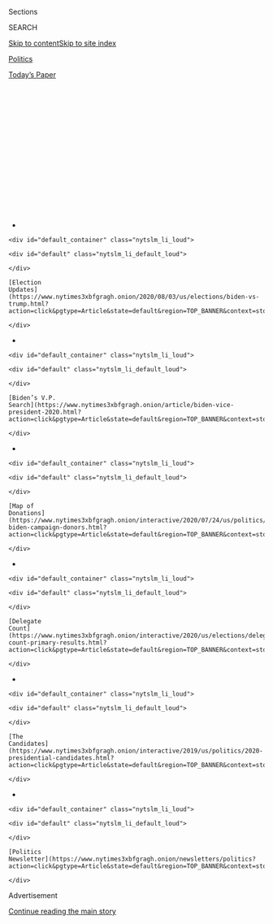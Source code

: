 <div id="app">

<div>

<div>

<div>

<div class="NYTAppHideMasthead css-1q2w90k e1suatyy0">

<div class="section css-ui9rw0 e1suatyy2">

<div class="css-eph4ug er09x8g0">

<div class="css-6n7j50">

</div>

<span class="css-1dv1kvn">Sections</span>

<div class="css-10488qs">

<span class="css-1dv1kvn">SEARCH</span>

</div>

[Skip to content](#site-content)[Skip to site
index](#site-index)

</div>

<div id="masthead-section-label" class="css-1wr3we4 eaxe0e00">

[Politics](https://www.nytimes3xbfgragh.onion/section/politics)

</div>

<div class="css-10698na e1huz5gh0">

</div>

</div>

<div id="masthead-bar-one" class="section hasLinks css-15hmgas e1csuq9d3">

<div class="css-uqyvli e1csuq9d0">

</div>

<div class="css-1uqjmks e1csuq9d1">

</div>

<div class="css-9e9ivx">

[](https://myaccount.nytimes3xbfgragh.onion/auth/login?response_type=cookie&client_id=vi)

</div>

<div class="css-1bvtpon e1csuq9d2">

[Today’s
Paper](https://www.nytimes3xbfgragh.onion/section/todayspaper)

</div>

</div>

</div>

</div>

<div data-aria-hidden="false">

<div id="site-content" data-role="main">

<div>

<div class="css-1aor85t" style="opacity:0.000000001;z-index:-1;visibility:hidden">

<div class="css-1hqnpie">

<div class="css-epjblv">

<span class="css-17xtcya">[Politics](/section/politics)</span><span class="css-x15j1o">|</span><span class="css-fwqvlz">He
Could Have Seen What Was Coming: Behind Trump’s Failure on the
Virus</span>

</div>

<div class="css-k008qs">

<div class="css-1iwv8en">

<span class="css-18z7m18"></span>

<div>

</div>

</div>

<span class="css-1n6z4y">https://nyti.ms/3ceNp5H</span>

<div class="css-1705lsu">

<div class="css-4xjgmj">

<div class="css-4skfbu" data-role="toolbar" data-aria-label="Social Media Share buttons, Save button, and Comments Panel with current comment count" data-testid="share-tools">

  - 
  - 
  - 
  - 
    
    <div class="css-6n7j50">
    
    </div>

  - 
  - 

</div>

</div>

</div>

</div>

</div>

</div>

<div id="NYT_TOP_BANNER_REGION" class="css-13pd83m">

<div>

<div id="styln-elections-notifications-menu" class="section interactive-content interactive-size-medium css-1edisqu">

<div class="css-17ih8de interactive-body">

<div class="nytslm_innerContainer" data-aria-live="polite">

<div class="nytslm_title">

</div>

  - 
    
    <div id="default_container" class="nytslm_li_loud">
    
    <div id="default" class="nytslm_li_default_loud">
    
    </div>
    
    [Election
    Updates](https://www.nytimes3xbfgragh.onion/2020/08/03/us/elections/biden-vs-trump.html?action=click&pgtype=Article&state=default&region=TOP_BANNER&context=storylines_menu)
    
    </div>

  - 
    
    <div id="default_container" class="nytslm_li_loud">
    
    <div id="default" class="nytslm_li_default_loud">
    
    </div>
    
    [Biden’s V.P.
    Search](https://www.nytimes3xbfgragh.onion/article/biden-vice-president-2020.html?action=click&pgtype=Article&state=default&region=TOP_BANNER&context=storylines_menu)
    
    </div>

  - 
    
    <div id="default_container" class="nytslm_li_loud">
    
    <div id="default" class="nytslm_li_default_loud">
    
    </div>
    
    [Map of
    Donations](https://www.nytimes3xbfgragh.onion/interactive/2020/07/24/us/politics/trump-biden-campaign-donors.html?action=click&pgtype=Article&state=default&region=TOP_BANNER&context=storylines_menu)
    
    </div>

  - 
    
    <div id="default_container" class="nytslm_li_loud">
    
    <div id="default" class="nytslm_li_default_loud">
    
    </div>
    
    [Delegate
    Count](https://www.nytimes3xbfgragh.onion/interactive/2020/us/elections/delegate-count-primary-results.html?action=click&pgtype=Article&state=default&region=TOP_BANNER&context=storylines_menu)
    
    </div>

  - 
    
    <div id="default_container" class="nytslm_li_loud">
    
    <div id="default" class="nytslm_li_default_loud">
    
    </div>
    
    [The
    Candidates](https://www.nytimes3xbfgragh.onion/interactive/2019/us/politics/2020-presidential-candidates.html?action=click&pgtype=Article&state=default&region=TOP_BANNER&context=storylines_menu)
    
    </div>

  - 
    
    <div id="default_container" class="nytslm_li_loud">
    
    <div id="default" class="nytslm_li_default_loud">
    
    </div>
    
    [Politics
    Newsletter](https://www.nytimes3xbfgragh.onion/newsletters/politics?action=click&pgtype=Article&state=default&region=TOP_BANNER&context=storylines_menu)
    
    </div>

</div>

</div>

</div>

</div>

</div>

<div id="top-wrapper" class="css-1sy8kpn">

<div id="top-slug" class="css-l9onyx">

Advertisement

</div>

[Continue reading the main
story](#after-top)

<div class="ad top-wrapper" style="text-align:center;height:100%;display:block;min-height:250px">

<div id="top" class="place-ad" data-position="top" data-size-key="top">

</div>

</div>

<div id="after-top">

</div>

</div>

<div>

<div id="sponsor-wrapper" class="css-1hyfx7x">

<div id="sponsor-slug" class="css-19vbshk">

Supported by

</div>

[Continue reading the main
story](#after-sponsor)

<div id="sponsor" class="ad sponsor-wrapper" style="text-align:center;height:100%;display:block">

</div>

<div id="after-sponsor">

</div>

</div>

<div class="css-186x18t">

</div>

<div class="css-1vkm6nb ehdk2mb0">

# He Could Have Seen What Was Coming: Behind Trump’s Failure on the Virus

</div>

An examination reveals the president was warned about the potential for
a pandemic but that internal divisions, lack of planning and his faith
in his own instincts led to a halting response.

<div class="css-79elbk" data-testid="photoviewer-wrapper">

<div class="css-z3e15g" data-testid="photoviewer-wrapper-hidden">

</div>

<div class="css-1a48zt4 ehw59r15" data-testid="photoviewer-children">

![<span class="css-16f3y1r e13ogyst0" data-aria-hidden="true">“Nobody
knew there would be a pandemic or epidemic of this proportion,”
President Trump said last month. He has repeatedly said that no one
could have seen the effects of the coronavirus
coming.</span><span class="css-cnj6d5 e1z0qqy90" itemprop="copyrightHolder"><span class="css-1ly73wi e1tej78p0">Credit...</span><span><span>Erin
Schaff/The New York
Times</span></span></span>](https://static01.graylady3jvrrxbe.onion/images/2020/04/12/us/politics/12dc-virus-reconstruct1/12dc-virus-reconstruct1-articleLarge-v2.jpg?quality=75&auto=webp&disable=upscale)

</div>

</div>

<div class="css-18e8msd">

<div class="css-otjvjh epjyd6m0">

<div class="css-hk0fp2 ey68jwv0" data-aria-hidden="true">

[![Eric
Lipton](https://static01.graylady3jvrrxbe.onion/images/2018/12/06/multimedia/author-eric-lipton/author-eric-lipton-thumbLarge.png
"Eric Lipton")](https://www.nytimes3xbfgragh.onion/by/eric-lipton)[![David
E.
Sanger](https://static01.graylady3jvrrxbe.onion/images/2018/10/03/multimedia/author-david-e-sanger/author-david-e-sanger-thumbLarge.png
"David E. Sanger")](https://www.nytimes3xbfgragh.onion/by/david-e-sanger)[![Maggie
Haberman](https://static01.graylady3jvrrxbe.onion/images/2018/07/12/multimedia/author-maggie-haberman/author-maggie-haberman-thumbLarge.png
"Maggie Haberman")](https://www.nytimes3xbfgragh.onion/by/maggie-haberman)[![Michael
D.
Shear](https://static01.graylady3jvrrxbe.onion/images/2018/06/13/multimedia/author-michael-d-shear/author-michael-d-shear-thumbLarge-v2.png
"Michael D. Shear")](https://www.nytimes3xbfgragh.onion/by/michael-d-shear)[![Mark
Mazzetti](https://static01.graylady3jvrrxbe.onion/images/2018/07/12/multimedia/author-Mark-Mazzetti/author-Mark-Mazzetti-thumbLarge-v4.png
"Mark Mazzetti")](https://www.nytimes3xbfgragh.onion/by/mark-mazzetti)[![Julian
E.
Barnes](https://static01.graylady3jvrrxbe.onion/images/2019/12/13/reader-center/author-julian-barnes/author-julian-barnes-thumbLarge.png
"Julian E. Barnes")](https://www.nytimes3xbfgragh.onion/by/julian-e-barnes)

</div>

<div class="css-1baulvz">

By [<span class="css-1baulvz" itemprop="name">Eric
Lipton</span>](https://www.nytimes3xbfgragh.onion/by/eric-lipton),
[<span class="css-1baulvz" itemprop="name">David E.
Sanger</span>](https://www.nytimes3xbfgragh.onion/by/david-e-sanger),
[<span class="css-1baulvz" itemprop="name">Maggie
Haberman</span>](https://www.nytimes3xbfgragh.onion/by/maggie-haberman),
[<span class="css-1baulvz" itemprop="name">Michael D.
Shear</span>](https://www.nytimes3xbfgragh.onion/by/michael-d-shear),
[<span class="css-1baulvz" itemprop="name">Mark
Mazzetti</span>](https://www.nytimes3xbfgragh.onion/by/mark-mazzetti)
and [<span class="css-1baulvz last-byline" itemprop="name">Julian E.
Barnes</span>](https://www.nytimes3xbfgragh.onion/by/julian-e-barnes)

</div>

</div>

  - 
    
    <div class="css-ld3wwf e16638kd2">
    
    Published April 11, 2020Updated May 4,
    2020
    
    </div>

  - 
    
    <div class="css-4xjgmj">
    
    <div class="css-pvvomx" data-role="toolbar" data-aria-label="Social Media Share buttons, Save button, and Comments Panel with current comment count" data-testid="share-tools">
    
      - 
      - 
      - 
      - 
        
        <div class="css-6n7j50">
        
        </div>
    
      - 
      - 
    
    </div>
    
    </div>

</div>

<div class="css-mdjrty">

[阅读简体中文版](https://cn.nytimes3xbfgragh.onion/usa/20200413/coronavirus-trump-response/ "Read in Simplified Chinese")[閱讀繁體中文版](https://cn.nytimes3xbfgragh.onion/usa/20200413/coronavirus-trump-response/zh-hant/ "Read in Traditional Chinese")

</div>

</div>

<div class="section meteredContent css-1r7ky0e" name="articleBody" itemprop="articleBody">

<div class="audioFigureHeading">

### Listen to This Article

<span class="css-16qbtva">Audio Recording by Audm</span>

</div>

<div class="css-qe9gm7">

<div>

</div>

</div>

<div class="css-1fanzo5 StoryBodyCompanionColumn">

<div class="css-53u6y8">

*To hear more audio stories from publishers, like The New York Times,
download* [*Audm for iPhone or
Android*](https://www.audm.com/?utm_source=nyt&utm_medium=embed&utm_campaign=trumps_failure_virus)*.*

WASHINGTON — “Any way you cut it, this is going to be bad,” a senior
medical adviser at the Department of Veterans Affairs, Dr. Carter
Mecher, wrote on the night of Jan. 28, in an email to a group of public
health experts scattered around the government and universities. “The
projected size of the outbreak already seems hard to believe.”

A week after the first
[coronavirus](https://www.nytimes3xbfgragh.onion/2020/05/04/us/politics/trump-coronavirus-death-toll.html)
case had been identified in the United States, and six long weeks before
[President
Trump](https://www.nytimes3xbfgragh.onion/2020/05/04/us/politics/trump-coronavirus-death-toll.html)
finally took aggressive action to confront the danger the nation was
facing — a pandemic that is now forecast to take tens of thousands of
American lives — Dr. Mecher was urging the upper ranks of the nation’s
public health bureaucracy to wake up and prepare for the possibility of
far more drastic action.

“You guys made fun of me screaming to close the schools,” he wrote to
[the group, which called itself “Red
Dawn,”](https://int.graylady3jvrrxbe.onion/data/documenthelper/6879-2020-covid-19-red-dawn-rising/66f590d5cd41e11bea0f/optimized/full.pdf#page=1)
an inside joke based on the 1984 movie about a band of Americans [trying
to save the country after a foreign
invasion.](https://www.youtube.com/watch?v=mRTzUHmx9ZA) “Now I’m
screaming, close the colleges and universities.”

His was hardly a lone voice. Throughout January, as Mr. Trump repeatedly
played down the seriousness of the virus and focused on other issues, an
array of figures inside his government — from top White House advisers
to experts deep in the cabinet departments and intelligence agencies —
identified the threat, sounded alarms and made clear the need for
aggressive action.

</div>

</div>

<div class="css-1fanzo5 StoryBodyCompanionColumn">

<div class="css-53u6y8">

The president, though, was slow to absorb the scale of the risk and to
act accordingly, focusing instead on controlling the message, protecting
gains in the economy and batting away warnings from senior officials. It
was a problem, he said, that had come out of nowhere and could not have
been foreseen.

</div>

</div>

<div>

</div>

<div class="css-1fanzo5 StoryBodyCompanionColumn">

<div class="css-53u6y8">

Even after Mr. Trump took his first concrete action at the end of
January — [limiting travel from
China](https://www.nytimes3xbfgragh.onion/2020/01/31/business/china-travel-coronavirus.html)
— public health often had to compete with economic and political
considerations in internal debates, slowing the path toward belated
decisions to seek more money from Congress, obtain necessary supplies,
address shortfalls in testing and ultimately move to keep much of the
nation at home.

Unfolding as it did in the wake of his impeachment by the House and in
the midst of his Senate trial, Mr. Trump’s response was colored by his
suspicion of and disdain for what he viewed as the “Deep State” — the
very people in his government whose expertise and long experience might
have guided him more quickly toward steps that would slow the virus, and
likely save lives.

Decision-making was also complicated by a long-running dispute inside
the administration over how to deal with China. The virus at first took
a back seat to a desire not to upset Beijing during trade talks, but
later the impulse to score points against Beijing left the world’s two
leading powers further divided as they confronted one of the first truly
global threats of the 21st century.

</div>

</div>

<div class="css-1fanzo5 StoryBodyCompanionColumn">

<div class="css-53u6y8">

The shortcomings of Mr. Trump’s performance have played out with
remarkable transparency as part of his daily effort to dominate
television screens and the national conversation.

But dozens of interviews with current and former officials and a review
of emails and other records revealed many previously unreported details
and a fuller picture of the roots and extent of his halting response as
the deadly virus spread:

  - The National Security Council office responsible for tracking
    pandemics received intelligence reports in early January predicting
    the spread of the virus to the United States, and within weeks was
    raising options like keeping Americans home from work and shutting
    down cities the size of Chicago. Mr. Trump would avoid such steps
    until March.

  - Despite Mr. Trump’s
    [denial](https://www.whitehouse.gov/briefings-statements/remarks-president-trump-vice-president-pence-members-coronavirus-task-force-press-briefing-april-7-2020/)
    weeks later, he was told at the time about a Jan. 29
    [memo](https://www.nytimes3xbfgragh.onion/2020/04/06/us/politics/navarro-warning-trump-coronavirus.html)
    produced by his trade adviser, Peter Navarro, laying out in striking
    detail the potential risks of a
    [coronavirus](https://www.nytimes3xbfgragh.onion/2020/04/14/us/politics/trump-authority.html)
    pandemic: as many as half a million deaths and trillions of dollars
    in economic losses.

  - The health and human services secretary, Alex M. Azar II, directly
    warned Mr. Trump of the possibility of a pandemic during a call on
    Jan. 30, the second warning he delivered to the president about the
    virus in two weeks. The president, who was on Air Force One while
    traveling for appearances in the Midwest, responded that Mr. Azar
    was being alarmist.

  - Mr. Azar publicly
    [announced](https://www.cidrap.umn.edu/news-perspective/2020/02/cdc-flu-surveillance-system-enlisted-hunt-covid-19-cases)
    in February that the government was establishing a “surveillance”
    system in five American cities to measure the spread of the virus
    and enable experts to project the next hot spots. It was delayed for
    weeks. The slow start of that plan, on top of the well-documented
    [failures to develop the nation’s testing
    capacity](https://www.nytimes3xbfgragh.onion/2020/03/28/us/testing-coronavirus-pandemic.html),
    left administration officials with almost no insight into how
    rapidly the virus was spreading. “We were flying the plane with no
    instruments,” one official said.

  - By the third week in February, the administration’s top public
    health experts concluded they should recommend to Mr. Trump a new
    approach that would include warning the American people of the risks
    and urging steps like social distancing and staying home from work.
    But the White House focused instead on messaging and crucial
    additional weeks went by before their views were reluctantly
    accepted by the president — time when the virus spread largely
    unimpeded.

When Mr. Trump finally [agreed in
mid-March](https://www.nytimes3xbfgragh.onion/2020/03/16/health/coronavirus-social-distancing-crowd-size.html)
to recommend social distancing across the country, effectively bringing
much of the economy to a halt, he seemed shellshocked and deflated to
some of his closest associates. One described him as “subdued” and
“baffled” by how the crisis had played out. An economy that he had
wagered his re-election on was suddenly in shambles.

He only regained his swagger, the associate said, from conducting his
daily White House briefings, at which he often seeks to rewrite the
history of the past several months. He declared at one point that he
[“felt it was a pandemic long before it was called a
pandemic,”](https://www.nytimes3xbfgragh.onion/2020/03/17/us/politics/trump-coronavirus.html)
and insisted at another that he had to be a [“cheerleader for the
country,”](https://www.whitehouse.gov/briefings-statements/remarks-president-trump-vice-president-pence-members-coronavirus-task-force-press-briefing-15/)
as if that explained why he failed to prepare the public for what was
coming.

Mr. Trump’s allies and some administration officials say the criticism
has been unfair. The Chinese government misled other governments, they
say. And they insist that the president was either not getting proper
information, or the people around him weren’t conveying the urgency of
the threat. In some cases, they argue, the specific officials he was
hearing from had been discredited in his eyes, but once the right
information got to him through other channels, he made the right calls.

“While the media and Democrats refused to seriously acknowledge this
virus in January and February, President Trump took bold action to
protect Americans and unleash the full power of the federal government
to curb the spread of the virus, expand testing capacities and expedite
vaccine development even when we had no true idea the level of
transmission or asymptomatic spread,” said Judd Deere, a White House
spokesman.

There were key turning points along the way, opportunities for Mr. Trump
to get ahead of the virus rather than just chase it. There were internal
debates that presented him with stark choices, and moments when he could
have chosen to ask deeper questions and learn more. How he handled them
may shape his re-election campaign. They will certainly shape his
legacy.

## The Containment Illusion

*By the last week of February, it was clear to the administration’s
public health team that schools and businesses in hot spots would have
to close. But in the turbulence of the Trump White House, it took three
more weeks to persuade the president that failure to act quickly to
control the spread of the virus would have dire consequences.*

</div>

</div>

<div class="css-1fanzo5 StoryBodyCompanionColumn">

<div class="css-53u6y8">

When Dr. Robert Kadlec, the top disaster response official at the Health
and Human Services Department, convened the White House coronavirus task
force on Feb. 21, his agenda was urgent. There were deep cracks in the
administration’s strategy for keeping the virus out of the United
States. They were going to have to lock down the country to prevent it
from spreading. The question was: When?

</div>

</div>

<div class="css-79elbk" data-testid="photoviewer-wrapper">

<div class="css-z3e15g" data-testid="photoviewer-wrapper-hidden">

</div>

<div class="css-1a48zt4 ehw59r15" data-testid="photoviewer-children">

![<span class="css-16f3y1r e13ogyst0" data-aria-hidden="true">Dr. Robert
Kadlec with the Department of Health and Human Services ran an exercise
with the White House Task Force in February that helped convince some in
the administration to push for taking more urgent action against the
virus.</span><span class="css-cnj6d5 e1z0qqy90" itemprop="copyrightHolder"><span class="css-1ly73wi e1tej78p0">Credit...</span><span>T.J.
Kirkpatrick for The New York
Times</span></span>](https://static01.graylady3jvrrxbe.onion/images/2020/04/12/us/politics/12dc-virus-reconstruct-kadlec/merlin_170064618_871d4dfd-55ad-4873-996c-95a9e3f4a6b6-articleLarge.jpg?quality=75&auto=webp&disable=upscale)

</div>

</div>

<div class="css-1fanzo5 StoryBodyCompanionColumn">

<div class="css-53u6y8">

There had already been an [alarming spike in new
cases](https://www.nytimes3xbfgragh.onion/2020/02/21/world/asia/china-coronavirus-iran.html)
around the world and the virus was spreading across the Middle East. It
was becoming apparent that the administration had botched the rollout of
testing to track the virus at home, and a smaller-scale surveillance
program intended to piggyback on a federal flu tracking system had also
been stillborn.

In Washington, the president was not worried,
[predicting](https://factba.se/transcript/donald-trump-speech-kag-rally-manchester-new-hampshire-february-10-2020)
that by April, “when it gets a little warmer, it miraculously goes
away.” His White House had yet to ask Congress for additional funding
to prepare for the potential cost of wide-scale infection across the
country, and health care providers were growing increasingly nervous
about the availability of masks, ventilators and other equipment.

What Mr. Trump decided to do next could dramatically shape the course of
the pandemic — and how many people would get sick and die.

With that in mind, the task force had gathered for a tabletop exercise —
a real-time version of a full-scale war gaming of a flu pandemic the
administration had run the previous year. [That earlier
exercise](https://www.nytimes3xbfgragh.onion/2020/03/19/us/politics/trump-coronavirus-outbreak.html),
also conducted by Mr. Kadlec and called “Crimson Contagion,”
[predicted 110 million
infections](https://int.graylady3jvrrxbe.onion/data/documenthelper/6824-2019-10-key-findings-and-after/05bd797500ea55be0724/optimized/full.pdf#page=18),
7.7 million hospitalizations and 586,000 deaths following a hypothetical
outbreak that started in China.

Facing the likelihood of a real pandemic, the group needed to decide
when to abandon “containment” — the effort to keep the virus outside the
U.S. and to isolate anyone who gets infected — and embrace “mitigation”
to thwart the spread of the virus inside the country until a vaccine
becomes available.

</div>

</div>

<div class="css-1fanzo5 StoryBodyCompanionColumn">

<div class="css-53u6y8">

Among the questions on the agenda, which was reviewed by The New York
Times, was when the department’s secretary, Mr. Azar, should recommend
that Mr. Trump take textbook mitigation measures “such as school
dismissals and cancellations of mass gatherings,” which had been
identified as the next appropriate step in [a Bush-era pandemic
plan](https://www.cdc.gov/flu/pandemic-resources/pdf/community_mitigation-sm.pdf).

The exercise was sobering. The group — including Dr. Anthony S. Fauci of
the National Institutes of Health; Dr. Robert R. Redfield of the Centers
for Disease Control and Prevention, and Mr. Azar, who at that stage was
leading the White House Task Force — concluded they would soon need to
move toward aggressive social distancing, even at the risk of severe
disruption to the nation’s economy and the daily lives of millions of
Americans.

</div>

</div>

<div class="css-79elbk" data-testid="photoviewer-wrapper">

<div class="css-z3e15g" data-testid="photoviewer-wrapper-hidden">

</div>

<div class="css-1a48zt4 ehw59r15" data-testid="photoviewer-children">

<div class="css-1xdhyk6 erfvjey0">

<span class="css-1ly73wi e1tej78p0">Image</span>

<div class="css-zjzyr8">

<div data-testid="lazyimage-container" style="height:257.77777777777777px">

</div>

</div>

</div>

<span class="css-16f3y1r e13ogyst0" data-aria-hidden="true">The
president urged social distancing in mid-March but almost immediately
began talking about reopening the
economy.</span><span class="css-cnj6d5 e1z0qqy90" itemprop="copyrightHolder"><span class="css-1ly73wi e1tej78p0">Credit...</span><span>Andrew
Seng for The New York Times</span></span>

</div>

</div>

<div class="css-1fanzo5 StoryBodyCompanionColumn">

<div class="css-53u6y8">

If Dr. Kadlec had any doubts, they were erased two days later, when he
stumbled upon an email from a researcher at the Georgia
Institute of Technology, who was among the group of academics,
government physicians and infectious diseases doctors who had spent
weeks tracking the outbreak in the Red Dawn email
chain.

<div id="NYT_MAIN_CONTENT_1_REGION" class="css-9tf9ac">

<div>

<div id="styln-nfldraft-updates-block" class="section interactive-content interactive-size-medium css-1ftcdic">

<div class="css-17ih8de interactive-body">

<div id="styln-briefing-block" data-asset-id="">

<div class="briefing-block-header-section">

# [Latest Updates: 2020 Election](https://www.nytimes3xbfgragh.onion/2020/08/03/us/elections/biden-vs-trump.html?action=click&pgtype=Article&state=default&region=MAIN_CONTENT_1&context=storylines_live_updates)

<div class="briefing-block-ts">

Updated 2020-08-04T01:23:51.312Z

</div>

</div>

  - [Trump assails mail-in voting anew, citing delays in declaring a
    winner in a New York congressional
    primary.](https://www.nytimes3xbfgragh.onion/2020/08/03/us/elections/biden-vs-trump.html?action=click&pgtype=Article&state=default&region=MAIN_CONTENT_1&context=storylines_live_updates#link-6494b448)
  - [Obama issues his first slate of 2020
    endorsements.](https://www.nytimes3xbfgragh.onion/2020/08/03/us/elections/biden-vs-trump.html?action=click&pgtype=Article&state=default&region=MAIN_CONTENT_1&context=storylines_live_updates#link-3de249e6)
  - [In a big shift, Trump is now encouraging mask-wearing in campaign
    emails.](https://www.nytimes3xbfgragh.onion/2020/08/03/us/elections/biden-vs-trump.html?action=click&pgtype=Article&state=default&region=MAIN_CONTENT_1&context=storylines_live_updates#link-54e34d20)

<div class="briefing-block-footer">

<div class="briefing-block-footer-meta">

[See more
updates](https://www.nytimes3xbfgragh.onion/2020/08/03/us/elections/biden-vs-trump.html?action=click&pgtype=Article&state=default&region=MAIN_CONTENT_1&context=storylines_live_updates)

</div>

</div>

</div>

</div>

</div>

</div>

</div>

A 20-year-old Chinese woman had infected five relatives with the virus
even though she never displayed any symptoms herself. The implication
was grave — apparently healthy people could be unknowingly spreading the
virus — and supported the need to move quickly to mitigation.

“Is this true?\!” Dr. Kadlec wrote back to the researcher. “If so we
have a huge whole on our screening and quarantine effort,” including a
typo where he meant hole. Her response was blunt: “People are carrying
the virus
everywhere.”

</div>

</div>

<div class="css-79elbk" data-testid="photoviewer-wrapper">

<div class="css-z3e15g" data-testid="photoviewer-wrapper-hidden">

</div>

<div class="css-1a48zt4 ehw59r15" data-testid="photoviewer-children">

<div class="css-1xdhyk6 erfvjey0">

<span class="css-1ly73wi e1tej78p0">Image</span>

<div class="css-zjzyr8">

<div data-testid="lazyimage-container" style="height:167.55555555555557px">

</div>

</div>

</div>

</div>

</div>

<div class="css-1fanzo5 StoryBodyCompanionColumn">

<div class="css-53u6y8">

The following day, Dr. Kadlec and the others decided to present Mr.
Trump with a plan titled “Four Steps to Mitigation,” telling the
president that they needed to begin preparing Americans for a step
rarely taken in United States history.

</div>

</div>

<div class="css-1fanzo5 StoryBodyCompanionColumn">

<div class="css-53u6y8">

But over the next several days, a presidential blowup and internal turf
fights would sidetrack such a move. The focus would shift to messaging
and confident predictions of success rather than publicly calling for a
shift to mitigation.

These final days of February, perhaps more than any other moment during
his tenure in the White House, illustrated Mr. Trump’s inability or
unwillingness to absorb warnings coming at him. He instead reverted to
his traditional political playbook in the midst of a public health
calamity, squandering vital time as the coronavirus spread silently
across the country.

Dr. Kadlec’s group wanted to meet with the president right away, but Mr.
Trump was on a trip to India, so they agreed to make the case to him in
person as soon as he returned two days later. If they could convince him
of the need to shift strategy, they could immediately begin a national
education campaign aimed at preparing the public for the new reality.

A memo dated Feb. 14, prepared in coordination with the National
Security Council and titled “U.S. Government Response to the 2019 Novel
Coronavirus,” documented what more drastic measures would look like,
including: “significantly limiting public gatherings and cancellation of
almost all sporting events, performances, and public and private
meetings that cannot be convened by phone. Consider school closures.
Widespread ‘stay at home’ directives from public and private
organizations with nearly 100% telework for some.”

The memo did not advocate an immediate national shutdown, but said the
targeted use of “quarantine and isolation measures” could be used to
slow the spread in places where “sustained human-to-human transmission”
is evident.

Within 24 hours, before they got a chance to make their presentation to
the president, the plan went awry.

</div>

</div>

<div class="css-1fanzo5 StoryBodyCompanionColumn">

<div class="css-53u6y8">

Mr. Trump was walking up the steps of Air Force One to head home from
India on Feb. 25 when Dr. Nancy Messonnier, the director of the National
Center for Immunization and Respiratory Diseases, [publicly
issued](https://www.cdc.gov/media/releases/2020/t0225-cdc-telebriefing-covid-19.html)
the blunt warning they had all agreed was necessary.

But Dr. Messonnier had jumped the gun. They had not told the president
yet, much less gotten his consent.

On the 18-hour plane ride home, Mr. Trump fumed as he watched the [stock
market
crash](https://www.nytimes3xbfgragh.onion/2020/02/24/business/stock-market-coronavirus.html)
after Dr. Messonnier’s comments. Furious, he called Mr. Azar when he
landed at around 6 a.m. on Feb. 26, raging that Dr. Messonnier had
scared people unnecessarily. Already on thin ice with the president over
a variety of issues and having overseen the failure to quickly produce
an effective and widely available test, Mr. Azar would soon find his
authority reduced.

The meeting that evening with Mr. Trump to advocate social distancing
was canceled, replaced by a news conference in which the president
announced that the White House response would be put under the command
of Vice President Mike
Pence.

</div>

</div>

<div class="css-79elbk" data-testid="photoviewer-wrapper">

<div class="css-z3e15g" data-testid="photoviewer-wrapper-hidden">

</div>

<div class="css-1a48zt4 ehw59r15" data-testid="photoviewer-children">

<div class="css-1xdhyk6 erfvjey0">

<span class="css-1ly73wi e1tej78p0">Image</span>

<div class="css-zjzyr8">

<div data-testid="lazyimage-container" style="height:257.77777777777777px">

</div>

</div>

</div>

<span class="css-16f3y1r e13ogyst0" data-aria-hidden="true">Vice
President Mike Pence visiting a Walmart distribution center in
Gordonsville, Va. this month. He was put in charge of the coronavirus
task force after Mr. Trump clashed with Alex M. Azar II, the health and
human services
secretary.</span><span class="css-cnj6d5 e1z0qqy90" itemprop="copyrightHolder"><span class="css-1ly73wi e1tej78p0">Credit...</span><span>Anna
Moneymaker/The New York Times</span></span>

</div>

</div>

<div class="css-1fanzo5 StoryBodyCompanionColumn">

<div class="css-53u6y8">

The push to convince Mr. Trump of the need for more assertive action
stalled. With Mr. Pence and his staff in charge, the focus was clear: no
more alarmist messages. Statements and media appearances by health
officials like Dr. Fauci and Dr. Redfield would be coordinated through
Mr. Pence’s office. It would be more than three weeks before Mr. Trump
would announce serious social distancing efforts, a lost period during
which the spread of the virus accelerated rapidly.

Over nearly three weeks from Feb. 26 to March 16, the number of
[confirmed coronavirus
cases](https://www.nytimes3xbfgragh.onion/interactive/2020/us/coronavirus-us-cases.html#map)
in the United States grew from
[15](https://www.cdc.gov/media/releases/2020/s0226-Covid-19-spread.html)
to 4,226. Since then, nearly half a million Americans have tested
positive for the virus and authorities say hundreds of thousands more
are likely infected.

</div>

</div>

<div class="css-1fanzo5 StoryBodyCompanionColumn">

<div class="css-53u6y8">

## The China Factor

*The earliest warnings about coronavirus got caught in the crosscurrents
of the administration’s internal disputes over China. It was the China
hawks who pushed earliest for a travel ban. But their animosity toward
China also undercut hopes for a more cooperative approach by the world’s
two leading powers to a global crisis.*

It was early January, and the call with a Hong Kong epidemiologist left
Matthew Pottinger rattled.

Mr. Pottinger, the deputy national security adviser and a hawk on China,
took a blunt warning away from the call with the doctor, a longtime
friend: A ferocious, new outbreak that on the surface appeared similar
to the [SARS epidemic
of 2003](https://www.nytimes3xbfgragh.onion/2003/04/27/world/the-sars-epidemic-the-path-from-china-s-provinces-a-crafty-germ-breaks-out.html)
had emerged in China. It had spread far more quickly than the government
was admitting to, and it wouldn’t be long before it reached other parts
of the
world.

</div>

</div>

<div class="css-79elbk" data-testid="photoviewer-wrapper">

<div class="css-z3e15g" data-testid="photoviewer-wrapper-hidden">

</div>

<div class="css-1a48zt4 ehw59r15" data-testid="photoviewer-children">

<div class="css-1xdhyk6 erfvjey0">

<span class="css-1ly73wi e1tej78p0">Image</span>

<div class="css-zjzyr8">

<div data-testid="lazyimage-container" style="height:257.77777777777777px">

</div>

</div>

</div>

<span class="css-16f3y1r e13ogyst0" data-aria-hidden="true">Matthew
Pottinger, left, the deputy national security adviser, was among those
in the administration who pushed for imposing limits on travel from
China.</span><span class="css-cnj6d5 e1z0qqy90" itemprop="copyrightHolder"><span class="css-1ly73wi e1tej78p0">Credit...</span><span>Andrew
Harnik/Associated Press</span></span>

</div>

</div>

<div class="css-1fanzo5 StoryBodyCompanionColumn">

<div class="css-53u6y8">

Mr. Pottinger had worked as a Wall Street Journal correspondent in Hong
Kong during the SARS epidemic, and was still scarred by his experience
documenting the death spread by that highly contagious virus.

Now, seventeen years later, his friend had a blunt message: You need to
be ready. The virus, he warned, which originated in the city of Wuhan,
was being transmitted by people who were showing no symptoms — an
insight that American health officials had not yet accepted. Mr.
Pottinger declined through a spokesman to comment.

It was one of the earliest warnings to the White House, and it echoed
the intelligence reports making their way to the National Security
Council. While most of the early assessments from the C.I.A. had little
more information than was available publicly, some of the more
specialized corners of the intelligence world were producing
sophisticated and chilling warnings.

In a report to the director of national intelligence, the State
Department’s epidemiologist wrote in early January that the virus was
likely to spread across the globe, and warned that the coronavirus could
develop into a pandemic. Working independently, a small outpost of the
Defense Intelligence Agency, the National Center for Medical
Intelligence, came to the same conclusion. Within weeks after getting
initial information about the virus early in the year, biodefense
experts inside the National Security Council, looking at what was
happening in Wuhan, started urging officials to think about what would
be needed to quarantine a city the size of
Chicago.

</div>

</div>

<div class="css-79elbk" data-testid="photoviewer-wrapper">

<div class="css-z3e15g" data-testid="photoviewer-wrapper-hidden">

</div>

<div class="css-1a48zt4 ehw59r15" data-testid="photoviewer-children">

<div class="css-1xdhyk6 erfvjey0">

<span class="css-1ly73wi e1tej78p0">Image</span>

<div class="css-zjzyr8">

<div data-testid="lazyimage-container" style="height:257.77777777777777px">

</div>

</div>

</div>

<span class="css-16f3y1r e13ogyst0" data-aria-hidden="true">An I.C.U.
ward at Papa Giovanni XXIII hospital in Bergamo, Italy last month where
critical Covid-19 patients were
hospitalized.</span><span class="css-cnj6d5 e1z0qqy90" itemprop="copyrightHolder"><span class="css-1ly73wi e1tej78p0">Credit...</span><span>Fabio
Bucciarelli for The New York Times</span></span>

</div>

</div>

<div class="css-1fanzo5 StoryBodyCompanionColumn">

<div class="css-53u6y8">

By mid-January there was growing evidence of the virus spreading outside
China. Mr. Pottinger began convening daily meetings about the
coronavirus. He alerted his boss, Robert C. O’Brien, the national
security adviser.

The early alarms sounded by Mr. Pottinger and other China hawks were
freighted with ideology — including a push to publicly blame China that
critics in the administration say was a distraction as the coronavirus
spread to Western Europe and eventually the United States.

And they ran into opposition from Mr. Trump’s economic advisers, who
worried a tough approach toward China could scuttle a trade deal that
was a pillar of Mr. Trump’s re-election campaign.

With his skeptical — some might even say conspiratorial — view of
China’s ruling Communist Party, Mr. Pottinger initially suspected that
President Xi Jinping’s government was keeping a dark secret: that the
virus may have originated in one of the laboratories in Wuhan studying
deadly pathogens. In his view, it might have even been a deadly accident
unleashed on an unsuspecting Chinese population.

During meetings and telephone calls, Mr. Pottinger asked intelligence
agencies — including officers at the C.I.A. working on Asia and on
weapons of mass destruction — to search for evidence that might bolster
his theory.

They didn’t have any evidence. Intelligence agencies did not detect any
alarm inside the Chinese government that analysts presumed would
accompany the accidental leak of a deadly virus from a government
laboratory. But Mr. Pottinger continued to believe the coronavirus
problem was far worse than the Chinese were acknowledging. Inside the
West Wing, the director of the Domestic Policy Council, Joe Grogan, also
tried to sound alarms that the threat from China was growing.

</div>

</div>

<div class="css-1fanzo5 StoryBodyCompanionColumn">

<div class="css-53u6y8">

Mr. Pottinger, backed by Mr. O’Brien, became one of the driving forces
of a campaign in the final weeks of January to convince Mr. Trump to
impose limits on travel from China — the first substantive step taken to
impede the spread of the virus and one that the president has repeatedly
cited as evidence that he was on top of the problem.

In addition to the opposition from the economic team, Mr. Pottinger and
his allies among the China hawks had to overcome initial skepticism from
the administration’s public health
experts.

</div>

</div>

<div class="css-79elbk" data-testid="photoviewer-wrapper">

<div class="css-z3e15g" data-testid="photoviewer-wrapper-hidden">

</div>

<div class="css-1a48zt4 ehw59r15" data-testid="photoviewer-children">

<div class="css-1xdhyk6 erfvjey0">

<span class="css-1ly73wi e1tej78p0">Image</span>

<div class="css-zjzyr8">

<div data-testid="lazyimage-container" style="height:257.77777777777777px">

</div>

</div>

</div>

<span class="css-16f3y1r e13ogyst0" data-aria-hidden="true">Dr. Anthony
Fauci and Dr. Robert Redfield, two leading members of the
administration’s public health team, were ready to back a shift in
administration strategy by late
February.</span><span class="css-cnj6d5 e1z0qqy90" itemprop="copyrightHolder"><span class="css-1ly73wi e1tej78p0">Credit...</span><span>Pete
Marovich for The New York Times</span></span>

</div>

</div>

<div class="css-1fanzo5 StoryBodyCompanionColumn">

<div class="css-53u6y8">

Travel restrictions were usually counterproductive to managing
biological outbreaks because they prevented doctors and other
much-needed medical help from easily getting to the affected areas, the
health officials said. And such bans often cause infected people to
flee, spreading the disease further.

But on the morning of Jan. 30, Mr. Azar got a call from Dr. Fauci, Dr.
Redfield and others saying they had changed their minds. The World
Health Organization had [declared a global public health
emergency](https://www.who.int/news-room/detail/30-01-2020-statement-on-the-second-meeting-of-the-international-health-regulations-\(2005\)-emergency-committee-regarding-the-outbreak-of-novel-coronavirus-\(2019-ncov\))
and American officials had discovered the[first confirmed
case](https://www.cdc.gov/media/releases/2020/p0130-coronavirus-spread.html)
of person-to-person transmission inside the United States.

The economic team, led by Treasury Secretary Steven Mnuchin, continued
to argue that there were big risks in taking a provocative step toward
China and moving to curb global travel. After a debate, Mr. Trump came
down on the side of the hawks and the public health team. The limits on
travel from China were publicly [announced on
Jan. 31](https://www.whitehouse.gov/presidential-actions/proclamation-suspension-entry-immigrants-nonimmigrants-persons-pose-risk-transmitting-2019-novel-coronavirus/).

</div>

</div>

<div class="css-79elbk" data-testid="photoviewer-wrapper">

<div class="css-z3e15g" data-testid="photoviewer-wrapper-hidden">

</div>

<div class="css-1a48zt4 ehw59r15" data-testid="photoviewer-children">

<div class="css-1xdhyk6 erfvjey0">

<span class="css-1ly73wi e1tej78p0">Image</span>

<div class="css-zjzyr8">

<div data-testid="lazyimage-container" style="height:133.4px">

</div>

</div>

</div>

<span class="css-16f3y1r e13ogyst0" data-aria-hidden="true">Email sent
among federal government physicians and former senior pandemic advisers
by Dr. James Lawler, an infectious diseases specialist and public health
expert at the University of Nebraska Medical Center.</span>

</div>

</div>

<div class="css-1fanzo5 StoryBodyCompanionColumn">

<div class="css-53u6y8">

Still, Mr. Trump and other senior officials were wary of further
upsetting Beijing. Besides the concerns about the impact on the trade
deal, they knew that an escalating confrontation was risky because the
United States relies heavily on China for pharmaceuticals and the kinds
of protective equipment most needed to combat the coronavirus.

But the hawks kept pushing in February to take a critical stance toward
China amid the growing crisis. Mr. Pottinger and others — including
aides to Secretary of State Mike Pompeo — pressed for government
statements to use the term “Wuhan Virus.”

Mr. Pompeo tried to hammer the anti-China message at every turn,
eventually even urging leaders of the Group of 7 industrialized
countries to use “Wuhan virus” in a joint statement.

Others, including aides to **** Mr. Pence, resisted taking a hard public
line, believing that angering Beijing might lead the Chinese government
to withhold medical supplies, pharmaceuticals and any scientific
research that might ultimately lead to a
vaccine.

</div>

</div>

<div class="css-79elbk" data-testid="photoviewer-wrapper">

<div class="css-z3e15g" data-testid="photoviewer-wrapper-hidden">

</div>

<div class="css-1a48zt4 ehw59r15" data-testid="photoviewer-children">

<div class="css-1xdhyk6 erfvjey0">

<span class="css-1ly73wi e1tej78p0">Image</span>

<div class="css-zjzyr8">

<div data-testid="lazyimage-container" style="height:257.77777777777777px">

</div>

</div>

</div>

<span class="css-16f3y1r e13ogyst0" data-aria-hidden="true">A temporary
hospital for Covid-19 patients in Wuhan, China, where the virus
originated. Crosscurrents in the administration’s China policy
complicated its response to the
outbreak.</span><span class="css-cnj6d5 e1z0qqy90" itemprop="copyrightHolder"><span class="css-1ly73wi e1tej78p0">Credit...</span><span>Chinatopix,
via Associated Press</span></span>

</div>

</div>

<div class="css-1fanzo5 StoryBodyCompanionColumn">

<div class="css-53u6y8">

Mr. Trump took a conciliatory approach through the middle of March,
praising the job Mr. Xi was doing.

That changed abruptly, when aides informed Mr. Trump that a Chinese
Foreign Ministry spokesman had publicly spun a new conspiracy about the
origins of Covid-19: that it was brought to China by U.S. Army personnel
who visited the country last October.

</div>

</div>

<div class="css-1fanzo5 StoryBodyCompanionColumn">

<div class="css-53u6y8">

Mr. Trump was furious, and he took to his favorite platform to broadcast
a new message. On March 16, he [wrote on
Twitter](https://twitter.com/realDonaldTrump/status/1239685852093169664?ref_src=twsrc%5Etfw%7Ctwcamp%5Etweetembed%7Ctwterm%5E1239685852093169664&ref_url=https%3A%2F%2Fwww.bloomberg.com%2Fnews%2Farticles%2F2020-03-17%2Ftrump-s-chinese-virus-tweet-adds-fuel-to-fire-with-beijing)
that “the United States will be powerfully supporting those industries,
like Airlines and others, that are particularly affected by the Chinese
Virus.”

Mr. Trump’s decision to escalate the war of words undercut any remaining
possibility of broad cooperation between the governments to address a
global threat. It remains to be seen whether that mutual suspicion will
spill over into efforts to develop treatments or vaccines, both areas
where the two nations are now competing.

One immediate result was a free-for-all across the United States, with
state and local governments and hospitals bidding on the open market for
scarce but essential Chinese-made products. When the state of
Massachusetts managed to procure 1.2 million masks, it fell to the owner
of the New England Patriots, Robert K. Kraft, a Trump ally, to cut
through extensive red tape on both sides of the Pacific to [send his own
plane to pick them
up.](https://www.nytimes3xbfgragh.onion/aponline/2020/04/02/sports/football/ap-fbn-patriots-masks-assist.html)

## The Consequences of Chaos

*The chaotic culture of the Trump White House contributed to the crisis.
A lack of planning and a failure to execute, combined with the
president’s focus on the news cycle and his preference for following
his gut rather than the data cost time, and perhaps lives.*

Inside the West Wing, Mr. Navarro, Mr. Trump’s trade adviser, was widely
seen as quick-tempered, self-important and prone to butting in. He is
among the most outspoken of China hawks and in late January was clashing
with the administration’s health experts over limiting travel from
China.

</div>

</div>

<div class="css-79elbk" data-testid="photoviewer-wrapper">

<div class="css-z3e15g" data-testid="photoviewer-wrapper-hidden">

</div>

<div class="css-1a48zt4 ehw59r15" data-testid="photoviewer-children">

<div class="css-1xdhyk6 erfvjey0">

<span class="css-1ly73wi e1tej78p0">Image</span>

<div class="css-zjzyr8">

<div data-testid="lazyimage-container" style="height:259.7111111111111px">

</div>

</div>

</div>

<span class="css-16f3y1r e13ogyst0" data-aria-hidden="true">Peter
Navarro, Mr. Trump’s trade adviser, warned that a pandemic could cost
the United States trillions of dollars and put millions of Americans at
risk of illness or
death.</span><span class="css-cnj6d5 e1z0qqy90" itemprop="copyrightHolder"><span class="css-1ly73wi e1tej78p0">Credit...</span><span>Doug
Mills/The New York Times</span></span>

</div>

</div>

<div class="css-1fanzo5 StoryBodyCompanionColumn">

<div class="css-53u6y8">

So it elicited eye rolls when, after initially being prevented from
joining the coronavirus task force, he circulated a [memo on
Jan. 29](https://www.nytimes3xbfgragh.onion/2020/04/06/us/politics/navarro-warning-trump-coronavirus.html)
urging Mr. Trump to impose the travel limits, arguing that failing to
confront the outbreak aggressively could be catastrophic, leading to
hundreds of thousands of deaths and trillions of dollars in economic
losses.

</div>

</div>

<div class="css-1fanzo5 StoryBodyCompanionColumn">

<div class="css-53u6y8">

The uninvited message could not have conflicted more with the
president’s approach at the time of playing down the severity of the
threat. And when aides raised it with Mr. Trump, he responded that he
was unhappy that Mr. Navarro had put his warning in writing.

From the time the virus was first identified as a concern, the
administration’s response was plagued by the rivalries and factionalism
that routinely swirl around Mr. Trump and, along with the president’s
impulsiveness, undercut decision making and policy development.

Faced with the relentless march of a deadly pathogen, the disagreements
and a lack of long-term planning had significant consequences. They
slowed the president’s response and resulted in problems with execution
and planning, including delays in seeking money from Capitol Hill and a
failure to begin broad surveillance testing.

The efforts to shape Mr. Trump’s view of the virus began early in
January, when his focus was elsewhere: the fallout from his [decision to
kill Maj. Gen. Qassim
Suleimani](https://www.nytimes3xbfgragh.onion/2020/01/03/world/middleeast/iranian-general-qassem-soleimani-killed.html),
Iran’s security mastermind; his push for an [initial trade deal with
China](https://www.nytimes3xbfgragh.onion/2019/10/11/business/economy/us-china-trade-deal.html);
and his Senate impeachment trial, [which was about to
begin](https://www.nytimes3xbfgragh.onion/2020/01/21/us/politics/trump.html).

Even after Mr. Azar first briefed him about the potential seriousness of
the virus during a phone call on Jan. 18 while the president [was at
his](https://www.nytimes3xbfgragh.onion/interactive/2017/04/05/us/politics/tracking-trumps-visits-to-his-branded-properties.html)
Mar-a-Lago resort in Florida, Mr. Trump projected confidence that it
would be a passing problem.

“We have it totally under control,” [he told an
interviewer](https://www.cnbc.com/2020/01/22/cnbc-transcript-president-donald-trump-sits-down-with-cnbcs-joe-kernen-at-the-world-economic-forum-in-davos-switzerland.html)
a few days later while attending the World Economic Forum in
Switzerland. “It’s going to be just fine.”

Back in Washington, voices outside of the White House peppered Mr. Trump
with competing assessments about what he should do and how quickly he
should act.

</div>

</div>

<div class="css-79elbk" data-testid="photoviewer-wrapper">

<div class="css-z3e15g" data-testid="photoviewer-wrapper-hidden">

</div>

<div class="css-1a48zt4 ehw59r15" data-testid="photoviewer-children">

<div class="css-1xdhyk6 erfvjey0">

<span class="css-1ly73wi e1tej78p0">Image</span>

<div class="css-zjzyr8">

<div data-testid="lazyimage-container" style="height:290px">

</div>

</div>

</div>

<span class="css-16f3y1r e13ogyst0" data-aria-hidden="true">Traders at
the New York Stock Exchange on March 9, when stocks suffered their worst
single-day decline in more than a decade. Two days later, Mr. Trump
announced restrictions on travel from
Europe.</span><span class="css-cnj6d5 e1z0qqy90" itemprop="copyrightHolder"><span class="css-1ly73wi e1tej78p0">Credit...</span><span>Ashley
Gilbertson for The New York Times</span></span>

</div>

</div>

<div class="css-1fanzo5 StoryBodyCompanionColumn">

<div class="css-53u6y8">

The efforts to sort out policy behind closed doors were contentious and
sometimes only loosely organized.

That was the case when the National Security Council convened a meeting
on short notice on the afternoon of Jan. 27. The Situation Room was
standing room only, packed with top White House advisers, low-level
staffers, Mr. Trump’s social media guru, and several cabinet
secretaries. There was no checklist about the preparations for a
possible pandemic, which would require intensive testing, rapid
acquisition of protective gear, and perhaps serious limitations on
Americans’ movements.

Instead, after a 20-minute description by Mr. Azar of his department’s
capabilities, the meeting was jolted when Stephen E. Biegun, the newly
installed deputy secretary of state, announced plans to issue a “[level
four](https://travel.state.gov/content/travel/en/traveladvisories/ea/travel-advisory-alert-global-level-4-health-advisory-issue.html)”
travel warning, strongly discouraging Americans from traveling to China.
The room erupted into bickering.

A few days later, on the evening of Jan. 30, Mick Mulvaney, the acting
White House chief of staff at the time, and Mr. Azar called Air Force
One as the president was making the final decision to go ahead with the
restrictions on China travel. Mr. Azar was blunt, warning that the virus
could develop into a pandemic and arguing that China should be
criticized for failing to be transparent.

Mr. Trump rejected the idea of criticizing China, saying the country had
enough to deal with. And if the president’s decision on the travel
restrictions suggested that he fully grasped the seriousness of the
situation, his response to Mr. Azar indicated otherwise.

Stop panicking, Mr. Trump told him.

That sentiment was present throughout February, as the president’s top
aides reached for a consistent message but took few concrete steps to
prepare for the possibility of a major public health
crisis.

</div>

</div>

<div class="css-79elbk" data-testid="photoviewer-wrapper">

<div class="css-z3e15g" data-testid="photoviewer-wrapper-hidden">

</div>

<div class="css-1a48zt4 ehw59r15" data-testid="photoviewer-children">

<div class="css-1xdhyk6 erfvjey0">

<span class="css-1ly73wi e1tej78p0">Image</span>

<div class="css-zjzyr8">

<div data-testid="lazyimage-container" style="height:259.06666666666666px">

</div>

</div>

</div>

<span class="css-16f3y1r e13ogyst0" data-aria-hidden="true">A worker at
a Starbucks at an airport in Beijing in January checks a customer’s
temperature.</span><span class="css-cnj6d5 e1z0qqy90" itemprop="copyrightHolder"><span class="css-1ly73wi e1tej78p0">Credit...</span><span>Kevin
Frayer/Getty Images</span></span>

</div>

</div>

<div class="css-1fanzo5 StoryBodyCompanionColumn">

<div class="css-53u6y8">

During a briefing on Capitol Hill on Feb. 5, senators urged
administration officials to take the threat more seriously. Several
asked if the administration needed additional money to help local and
state health departments prepare.

Derek Kan, a senior official from the Office of Management and Budget,
replied that the administration had all the money it needed, at least at
that point, to stop the virus, two senators who attended the briefing
said.

“Just left the Administration briefing on Coronavirus,” Senator
Christopher S. Murphy, Democrat of Connecticut, wrote in a
[tweet](https://twitter.com/chrismurphyct/status/1225073987639705600?lang=en)
shortly after. “Bottom line: they aren’t taking this seriously enough.”

The administration also struggled to carry out plans it did agree on. In
mid-February, with the effort to roll out widespread testing stalled,
Mr. Azar announced a plan to repurpose a flu-surveillance system in five
major cities to help track the virus among the general population. The
effort all but collapsed even before it got started as Mr. Azar
[struggled to win
approval](https://int.graylady3jvrrxbe.onion/data/documenthelper/6873-2020-02-14-cdc-surveillance-fu/51b5187c0fd8b4698a50/optimized/full.pdf#page=1)for
$100 million in funding and the [C.D.C. failed to make reliable tests
available](https://www.nytimes3xbfgragh.onion/2020/03/10/us/coronavirus-testing-delays.html).

The number of infections in the United States started to surge through
February and early March, but the Trump administration did not move to
place large-scale orders for masks and other protective equipment, or
critical hospital equipment, such as ventilators. The Pentagon [sat on
standby](https://www.nytimes3xbfgragh.onion/2020/03/17/us/politics/coronavirus-government-army-corps.html),
awaiting any orders to help provide temporary hospitals or other
assistance.

</div>

</div>

<div class="css-79elbk" data-testid="photoviewer-wrapper">

<div class="css-z3e15g" data-testid="photoviewer-wrapper-hidden">

</div>

<div class="css-1a48zt4 ehw59r15" data-testid="photoviewer-children">

<div class="css-1xdhyk6 erfvjey0">

<span class="css-1ly73wi e1tej78p0">Image</span>

<div class="css-zjzyr8">

<div data-testid="lazyimage-container" style="height:125.02222222222221px">

</div>

</div>

</div>

<span class="css-16f3y1r e13ogyst0" data-aria-hidden="true">Dr. Carter
Mecher with the Department of Veterans Affairs argued to colleagues in
late February for so-called targeted layered containment (TLC) and
non-pharmaceutical interventions (NPIs), which are measures like closing
schools and businesses, to limit the spread of the virus. Mr. Azar and
other public health officials came to the same conclusion around that
time.</span>

</div>

</div>

<div class="css-1fanzo5 StoryBodyCompanionColumn">

<div class="css-53u6y8">

As February gave way to March, the president continued to be surrounded
by divided factions even as it became clearer that avoiding more
aggressive steps was not tenable.

Mr. Trump had agreed to give an Oval Office address on the evening of
March 11 announcing restrictions on travel from Europe, where the virus
was ravaging Italy. But responding to the views of his business friends
and others, he continued to resist calls for social distancing, school
closures and other steps that would imperil the
economy.

</div>

</div>

<div class="css-79elbk" data-testid="photoviewer-wrapper">

<div class="css-z3e15g" data-testid="photoviewer-wrapper-hidden">

</div>

<div class="css-1a48zt4 ehw59r15" data-testid="photoviewer-children">

<div class="css-1xdhyk6 erfvjey0">

<span class="css-1ly73wi e1tej78p0">Image</span>

<div class="css-zjzyr8">

<div data-testid="lazyimage-container" style="height:309.3333333333333px">

</div>

</div>

</div>

<span class="css-16f3y1r e13ogyst0" data-aria-hidden="true">Pandemic
experts, including Mr. Trump’s own former homeland security adviser,
Thomas Bossert, compare notes via the Red Dawn email group, after Mr.
Trump’s March 11 announcement that he is limiting travel from
Europe.</span>

</div>

</div>

<div class="css-1fanzo5 StoryBodyCompanionColumn">

<div class="css-53u6y8">

But the virus was already multiplying across the country — and hospitals
were at risk of buckling under the looming wave of severely ill people,
lacking masks and other protective equipment, ventilators and sufficient
intensive care beds. The question loomed over the president and his
aides after weeks of stalling and inaction: What were they going to do?

The approach that Mr. Azar and others had planned to bring to him weeks
earlier moved to the top of the agenda. Even then, and even by Trump
White House standards, the debate over whether to shut down much of the
country to slow the spread was especially fierce.

Always attuned to anything that could trigger a stock market decline or
an economic slowdown that could hamper his re-election effort, Mr. Trump
also reached out to prominent investors like Stephen A. Schwarzman, the
chief executive of Blackstone Group, a private equity firm.

“Everybody questioned it for a while, not everybody, but a good portion
questioned it,” Mr. Trump said [earlier this
month](https://www.whitehouse.gov/briefings-statements/remarks-president-trump-vice-president-pence-members-coronavirus-task-force-press-briefing-17/).
“They said, let’s keep it open. Let’s ride it.”

</div>

</div>

<div class="css-1fanzo5 StoryBodyCompanionColumn">

<div class="css-53u6y8">

In a tense Oval Office meeting, when Mr. Mnuchin again stressed that the
economy would be ravaged, Mr. O’Brien, the national security adviser,
who had been worried about the virus for weeks, sounded exasperated as
he told Mr. Mnuchin that the economy would be destroyed regardless if
officials did nothing.

Soon after the Oval Office address, Dr. Scott Gottlieb, the former
commissioner of the Food and Drug Administration and a trusted sounding
board inside the White House, visited Mr. Trump, partly at the urging of
Jared Kushner, the president’s son-in-law. Dr. Gottlieb’s role was to
impress upon the president how serious the crisis could become. Mr.
Pence, by then in charge of the task force, also played a key role at
that point in getting through to the president about the seriousness of
the moment in a way that Mr. Azar had
not.

</div>

</div>

<div class="css-79elbk" data-testid="photoviewer-wrapper">

<div class="css-z3e15g" data-testid="photoviewer-wrapper-hidden">

</div>

<div class="css-1a48zt4 ehw59r15" data-testid="photoviewer-children">

<div class="css-1xdhyk6 erfvjey0">

<span class="css-1ly73wi e1tej78p0">Image</span>

<div class="css-zjzyr8">

<div data-testid="lazyimage-container" style="height:257.77777777777777px">

</div>

</div>

</div>

<span class="css-16f3y1r e13ogyst0" data-aria-hidden="true">Dr. Deborah
Birx eventually helped convince Mr. Trump that stricter measures needed
to be
taken.</span><span class="css-cnj6d5 e1z0qqy90" itemprop="copyrightHolder"><span class="css-1ly73wi e1tej78p0">Credit...</span><span>Anna
Moneymaker/The New York Times</span></span>

</div>

</div>

<div class="css-1fanzo5 StoryBodyCompanionColumn">

<div class="css-53u6y8">

But in the end, aides said, it was Dr. Deborah L. Birx, the veteran AIDS
researcher who had joined the task force, who **** helped to persuade
Mr. Trump. Soft-spoken and fond of the kind of charts and graphs Mr.
Trump prefers, Dr. Birx did not have the rough edges that could irritate
the president. He often told people he thought she was elegant.

On Monday, March 16, Mr. Trump [announced new social distancing
guidelines](https://www.nytimes3xbfgragh.onion/2020/03/16/us/politics/trump-coronavirus-guidelines.html),
saying they would be in place for two weeks. The subsequent economic
disruptions were so severe that the president repeatedly suggested that
he wanted to lift even those temporary restrictions. He frequently asked
aides why his administration was still being blamed in news coverage for
the widespread failures involving testing, insisting the responsibility
had shifted to the states.

During the last week in March, Kellyanne Conway, a senior White House
adviser involved in task force meetings, gave voice to concerns other
aides had. She warned Mr. Trump that his wished-for date of Easter to
reopen the country likely couldn’t be accomplished. Among other things,
she told him, he would end up being blamed by critics for every
subsequent death caused by the virus.

Within days, he watched images on television of a calamitous situation
at Elmhurst Hospital Center, miles from his childhood home in Queens,
N.Y., where [13 people had
died](https://www.nytimes3xbfgragh.onion/2020/03/25/nyregion/nyc-coronavirus-hospitals.html)
from the coronavirus in 24 hours.

</div>

</div>

<div class="css-1fanzo5 StoryBodyCompanionColumn">

<div class="css-53u6y8">

He left the restrictions in place.

Mark Walker contributed reporting from Washington, and Mike Baker from
Seattle. Kitty Bennett contributed
research.

</div>

</div>

<div>

</div>

</div>

<div>

</div>

<div>

</div>

<div id="NYT_BELOW_MAIN_CONTENT_REGION">

<div>

<div id="STLYN_guide_v1_STYLN_guide_a" class="section css-l08pwh interactive-content interactive-size-medium">

<div class="css-17ih8de interactive-body">

<div class="g-story g-freebird g-max-limit" data-preview-slug="styln-scroll-guide">

</div>

<div id="g-electionguide-id" class="g-electionguide">

<div class="g-electionguide-container">

<div class="g-electionguide-wrapper">

<div class="g-electionguide-logo">

</div>

# Our 2020 Election Guide

Updated Aug. 3, 2020

  - 
    
    -----
    
    ## The Latest
    
      - President Trump again assails mail-in voting, [claiming without
        evidence that the process is plagued by
        fraud](https://www.nytimes3xbfgragh.onion/2020/08/03/us/politics/trump-mail-in-voting.html?action=click&pgtype=Article&state=default&region=BELOW_MAIN_CONTENT&context=storylines_guide).

  - 
    
    -----
    
    ## Biden’s V.P. Search
    
      - [Here are 13
        women](https://www.nytimes3xbfgragh.onion/article/biden-vice-president-2020.html?action=click&pgtype=Article&state=default&region=BELOW_MAIN_CONTENT&context=storylines_guide)
        who have been under consideration to be Joe Biden’s running
        mate, and why each might be chosen — and might not be.

  - 
    
    -----
    
    ## Keep Up With Our Coverage
    
      - Get an
        [email](https://www.nytimes3xbfgragh.onion/newsletters/politics?action=click&pgtype=Article&state=default&region=BELOW_MAIN_CONTENT&context=storylines_guide)
        recapping the day’s news
    
    <!-- end list -->
    
      - Download our mobile app on
        [iOS](https://apps.apple.com/us/app/nytimes/id284862083?ls=1&mat_click_id=5c79ae7455014fd1bd66b5610c05b8f2-20191112-16948&referrer=mat_click_id%3D5c79ae7455014fd1bd66b5610c05b8f2-20191112-16948%26link_click_id%3D722930677036718082)
        and
        [Android](http://a.localytics.com/android?id=com.nytimes.android&referrer=utm_source%3Dother_nyt_mobile_web%26utm_medium%3DWeb%2520page%26utm_term%3DGeneral%2520Mobile%2520Page%26utm_campaign%3DNYT%2520Mobile%2520General%2520Page)
        and turn on Breaking News and Politics alerts

</div>

</div>

</div>

</div>

</div>

</div>

</div>

<div>

</div>

<div>

<div id="bottom-wrapper" class="css-1ede5it">

<div id="bottom-slug" class="css-l9onyx">

Advertisement

</div>

[Continue reading the main
story](#after-bottom)

<div id="bottom" class="ad bottom-wrapper" style="text-align:center;height:100%;display:block;min-height:90px">

</div>

<div id="after-bottom">

</div>

</div>

</div>

</div>

</div>

## Site Index

<div>

</div>

## Site Information Navigation

  - [© <span>2020</span> <span>The New York Times
    Company</span>](https://help.nytimes3xbfgragh.onion/hc/en-us/articles/115014792127-Copyright-notice)

<!-- end list -->

  - [NYTCo](https://www.nytco.com/)
  - [Contact
    Us](https://help.nytimes3xbfgragh.onion/hc/en-us/articles/115015385887-Contact-Us)
  - [Work with us](https://www.nytco.com/careers/)
  - [Advertise](https://nytmediakit.com/)
  - [T Brand Studio](http://www.tbrandstudio.com/)
  - [Your Ad
    Choices](https://www.nytimes3xbfgragh.onion/privacy/cookie-policy#how-do-i-manage-trackers)
  - [Privacy](https://www.nytimes3xbfgragh.onion/privacy)
  - [Terms of
    Service](https://help.nytimes3xbfgragh.onion/hc/en-us/articles/115014893428-Terms-of-service)
  - [Terms of
    Sale](https://help.nytimes3xbfgragh.onion/hc/en-us/articles/115014893968-Terms-of-sale)
  - [Site
    Map](https://spiderbites.nytimes3xbfgragh.onion)
  - [Help](https://help.nytimes3xbfgragh.onion/hc/en-us)
  - [Subscriptions](https://www.nytimes3xbfgragh.onion/subscription?campaignId=37WXW)

</div>

</div>

</div>

</div>
